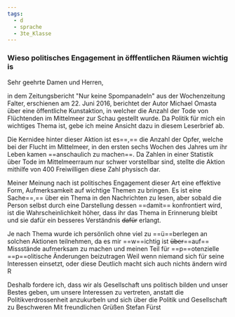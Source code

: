 ```yaml
---
tags:
  - d
  - sprache
  - 3te_Klasse
---
```

### Wieso politisches Engagement in öfffentlichen Räumen wichtig is

Sehr geehrte Damen und Herren,

in dem Zeitungsbericht "Nur keine Spompanadeln" aus der Wochenzeitung Falter, erschienen am 22. Juni 2016, berichtet der Autor Michael Omasta über eine öffentliche Kunstaktion, in welcher die Anzahl der Tode von Flüchtenden im Mittelmeer zur Schau gestellt wurde. Da Politik für mich ein wichtiges Thema ist, gebe ich meine Ansicht dazu in diesem Leserbrief ab.

Die Kernidee hinter dieser Aktion ist es==,== die Anzahl der Opfer, welche bei der Flucht im Mittelmeer, in den ersten sechs Wochen des Jahres um ihr Leben kamen ==anschaulich zu machen==. Da Zahlen in einer Statistik über Tode im Mittelmeerraum nur schwer vorstellbar sind, stellte die Aktion mithilfe von 400 Freiwilligen diese Zahl physisch dar.

Meiner Meinung nach ist politisches Engagement dieser Art eine effektive Form, Aufmerksamkeit auf wichtige Themen zu bringen. Es ist eine Sache==,== über ein Thema in den Nachrichten zu lesen, aber sobald die Person selbst durch eine Darstellung dessen ==damit== konfrontiert wird, ist die Wahrscheinlichkeit höher, dass ihr das Thema in Erinnerung bleibt und sie dafür ein besseres Verständnis ~~dafür~~ erlangt.

Je nach Thema wurde ich persönlich ohne viel zu ==ü==berlegen an solchen Aktionen teilnehmen, da es mir ==w==ichtig ist ~~über~~==auf== Missstände aufmerksam zu machen und meinen Teil für ==p==otenzielle ==p==olitische Änderungen beizutragen Weil wenn niemand sich für seine Interessen einsetzt, oder diese Deutlich macht sich auch nichts ändern wird R

Deshalb fordere ich, dass wir als Gesellschaft uns politisch bilden und unser Bestes geben, um unsere Interessen zu vertreten, anstatt die Politikverdrossenheit anzukurbeln und sich über die Politik und Gesellschaft zu Beschweren 
Mit freundlichen Grüßen
Stefan Fürst